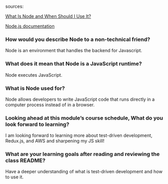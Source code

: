 sources:

[What Is Node and When Should I Use It?](https://www.sitepoint.com/an-introduction-to-node-js/)

[Node.js documentation](https://nodejs.org/en/docs/guides/)

### How would you describe Node to a non-technical friend?

Node is an environment that handles the backend for Javascript.

### What does it mean that Node is a JavaScript runtime?

Node executes JavaScript.

### What is Node used for?

Node allows developers to write JavaScript code that runs directly in a computer process instead of in a browser.

### Looking ahead at this module’s course schedule, What do you look forward to learning?

I am looking forward to learning more about test-driven development, Redux.js, and AWS and sharpening my JS skill! 

### What are your learning goals after reading and reviewing the class README?

Have a deeper understanding of what is test-driven development and how to use it. 
